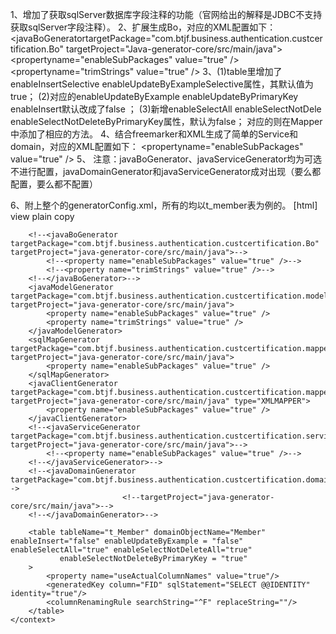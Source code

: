 1、增加了获取sqlServer数据库字段注释的功能（官网给出的解释是JDBC不支持获取sqlServer字段注释）。
2、扩展生成Bo，对应的XML配置如下：
<javaBoGeneratortargetPackage="com.btjf.business.authentication.custcertification.Bo"
       targetProject="Java-generator-core/src/main/java">
       <propertyname="enableSubPackages" value="true" />
       <propertyname="trimStrings" value="true" />
</javaBoGenerator>
3、(1)table里增加了
enableInsertSelective
enableUpdateByExampleSelective属性，其默认值为true；
(2)对应的enableUpdateByExample
enableUpdateByPrimaryKey
enableInsert默认改成了false ；
(3)新增enableSelectAll
enableSelectNotDele
enableSelectNotDeleteByPrimaryKey属性，默认为false；
对应的则在Mapper中添加了相应的方法。
4、结合freemarker和XML生成了简单的Service和domain，对应的XML配置如下：
<javaServiceGenerator targetPackage="com.btjf.business.authentication.custcertification.service"
            targetProject="java-generator-core/src/main/java">
       <propertyname="enableSubPackages" value="true" />
</javaServiceGenerator>
<javaDomainGenerator targetPackage="com.btjf.business.authentication.custcertification.domain"
           targetProject="java-generator-core/src/main/java">
</javaDomainGenerator>
5、 注意：javaBoGenerator、javaServiceGenerator均为可选不进行配置，javaDomainGenerator和javaServiceGenerator成对出现（要么都配置，要么都不配置）
 
6、附上整个的generatorConfig.xml，所有的均以t_member表为例的。
[html] view plain copy 
<?xml version="1.0" encoding="UTF-8" ?>  
  
<!DOCTYPE generatorConfiguration PUBLIC "-//mybatis.org//DTD MyBatis Generator Configuration 1.0//EN" "http://mybatis.org/dtd/mybatis-generator-config_1_0.dtd" >  
<generatorConfiguration>  
    <classPathEntry location="F:/tools/libs/com/microsoft/sqlserver/sqljdbc4/6.0/sqljdbc4-6.0.jar" />  
    <context id="beitaijinfu" targetRuntime="MyBatis3">  
        <property name="javaFileEncoding" value="UTF-8"/>  
        <property name="mergeable" value="true" />  
        <plugin type="org.mybatis.generator.plugins.EqualsHashCodePlugin" />  
        <plugin type="org.mybatis.generator.plugins.CaseInsensitiveLikePlugin"></plugin>  
        <plugin type="org.mybatis.generator.plugins.SerializablePlugin"></plugin>  
        <commentGenerator  type="org.mybatis.generator.internal.DefaultCommentGenerator">  
            <property name="suppressDate" value="true" />  
            <property name="addRemarkComments" value="true" />  
        </commentGenerator>  
        <jdbcConnection driverClass="com.microsoft.sqlserver.jdbc.SQLServerDriver" connectionURL=""  
                        userId="" password="" />  
        <javaTypeResolver>  
            <property name="forceBigDecimals" value="false"/>  
        </javaTypeResolver>  
  
        <!--<javaBoGenerator targetPackage="com.btjf.business.authentication.custcertification.Bo" targetProject="java-generator-core/src/main/java">-->  
            <!--<property name="enableSubPackages" value="true" />-->  
            <!--<property name="trimStrings" value="true" />-->  
        <!--</javaBoGenerator>-->  
        <javaModelGenerator targetPackage="com.btjf.business.authentication.custcertification.model" targetProject="java-generator-core/src/main/java">  
            <property name="enableSubPackages" value="true" />  
            <property name="trimStrings" value="true" />  
        </javaModelGenerator>  
        <sqlMapGenerator targetPackage="com.btjf.business.authentication.custcertification.mapper" targetProject="java-generator-core/src/main/java">  
            <property name="enableSubPackages" value="true" />  
        </sqlMapGenerator>  
        <javaClientGenerator targetPackage="com.btjf.business.authentication.custcertification.mapper" targetProject="java-generator-core/src/main/java" type="XMLMAPPER">  
            <property name="enableSubPackages" value="true" />  
        </javaClientGenerator>  
        <!--<javaServiceGenerator targetPackage="com.btjf.business.authentication.custcertification.service" targetProject="java-generator-core/src/main/java">-->  
            <!--<property name="enableSubPackages" value="true" />-->  
        <!--</javaServiceGenerator>-->  
        <!--<javaDomainGenerator targetPackage="com.btjf.business.authentication.custcertification.domain"-->  
                             <!--targetProject="java-generator-core/src/main/java">-->  
        <!--</javaDomainGenerator>-->  
  
        <table tableName="t_Member" domainObjectName="Member"  enableInsert="false" enableUpdateByExample = "false" enableSelectAll="true" enableSelectNotDeleteAll="true"  
               enableSelectNotDeleteByPrimaryKey = "true"  
        >  
            <property name="useActualColumnNames" value="true"/>  
            <generatedKey column="FID" sqlStatement="SELECT @@IDENTITY" identity="true"/>  
            <columnRenamingRule searchString="^F" replaceString=""/>  
        </table>  
    </context>  
  
</generatorConfiguration>  
